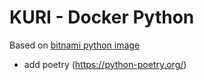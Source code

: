 # KURI - Docker Python

Based on [bitnami python image](https://github.com/bitnami/bitnami-docker-python)

- add poetry (https://python-poetry.org/)
